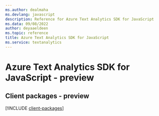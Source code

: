 ```yaml
---
ms.author: dealmaha
ms.devlang: javascript
description: Reference for Azure Text Analytics SDK for JavaScript
ms.data: 09/08/2022
author: deyaaeldeen
ms.topic: reference
title: Azure Text Analytics SDK for JavaScript
ms.service: textanalytics
---
```

# Azure Text Analytics SDK for JavaScript - preview

## Client packages - preview
[!INCLUDE [client-packages](text-analytics-client-index.md)]